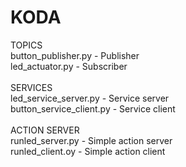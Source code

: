 # KODA

TOPICS
</br>
button_publisher.py - Publisher
</br>
led_actuator.py - Subscriber
</br>
</br>
SERVICES
</br>
led_service_server.py - Service server
</br>
button_service_client.py - Service client
</br>
</br>
ACTION SERVER
</br>
runled_server.py - Simple action server
</br>
runled_client.oy - Simple action client
